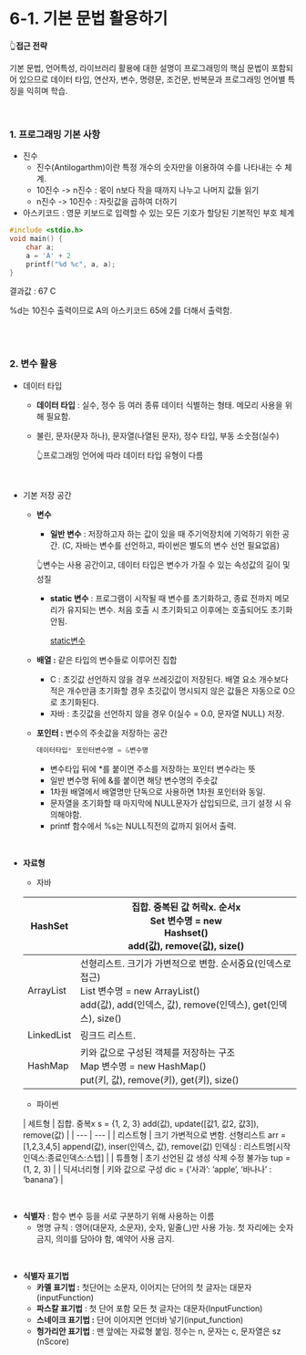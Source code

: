 # 6-1. 기본 문법 활용하기

👆**접근 전략**

기본 문법, 언어특성, 라이브러리 활용에 대한 설명이 프로그래밍의 핵심 문법이 포함되어 있으므로 데이터 타입, 연산자, 변수, 명령문, 조건문, 반복문과 프로그래밍 언어별 특징을 익히며 학습.


<br>

### 1. 프로그래밍 기본 사항

- 진수
    - 진수(Antilogarthm)이란 특정 개수의 숫자만을 이용하여 수를 나타내는 수 체계.
    - 10진수 -> n진수 : 몫이 n보다 작을 때까지 나누고 나머지 값들 읽기
    - n진수 -> 10진수 : 자릿값을 곱하여 더하기
- 아스키코드 : 영문 키보드로 입력할 수 있는 모든 기호가 할당된 기본적인 부호 체계

```c
#include <stdio.h>
void main() {
	char a;
	a = 'A' + 2
	printf("%d %c", a, a);
}  
```

결과값 : 67 C

%d는 10진수 출력이므로 A의 아스키코드 65에 2를 더해서 출력함.

<br>
<br>

### 2. 변수 활용

- 데이터 타입
    - **데이터 타입** : 실수, 정수 등 여러 종류 데이터 식별하는 형태. 메모리 사용을 위해 필요함.
    - 불린, 문자(문자 하나), 문자열(나열된 문자), 정수 타입, 부동 소숫점(실수)
        
        👆프로그래밍 언어에 따라 데이터 타입 유형이 다름
        
        <br>

- 기본 저장 공간
    - **변수**
        - **일반 변수** : 저장하고자 하는 값이 있을 때 주기억장치에 기억하기 위한 공간.
        (C, 자바는 변수를 선언하고, 파이썬은 별도의 변수 선언 필요없음)
        
        👆변수는 사용 공간이고, 데이터 타입은 변수가 가질 수 있는 속성값의 길이 및 성질
        
        - **static 변수** : 프로그램이 시작될 때 변수를 초기화하고, 종료 전까지 메모리가 유지되는 변수. 처음 호출 시 초기화되고 이후에는 호출되어도 초기화 안됨.
            
            [static변수]([https://dojang.io/mod/page/view.php?id=690](https://dojang.io/mod/page/view.php?id=690))
            
    - **배열 :** 같은 타입의 변수들로 이루어진 집합
        - C : 초깃값 선언하지 않을 경우 쓰레깃값이 저장된다. 배열 요소 개수보다 적은 개수만큼 초기화할 경우 초깃값이 명시되지 않은 값들은 자동으로 0으로 초기화된다.
        - 자바 : 초깃값을 선언하지 않을 경우 0(실수 = 0.0, 문자열 NULL) 저장.
    - **포인터 :** 변수의 주솟값을 저장하는 공간
        
        ```c
        데이터타입* 포인터변수명 = &변수명
        ```
        
        - 변수타입 뒤에 *를 붙이면 주소를 저장하는 포인터 변수라는 뜻
        - 일반 변수명 뒤에 &를 붙이면 해당 변수명의 주솟값
        - 1차원 배열에서 배열명만 단독으로 사용하면 1차원 포인터와 동일.
        - 문자열을 초기화할 때 마지막에 NULL문자가 삽입되므로, 크기 설정 시 유의해야함.
        - printf 함수에서 %s는 NULL직전의 값까지 읽어서 출력.

<br>

- **자료형**
    - 자바
    
    | HashSet | 집합. 중복된 값 허락x. 순서x <br>Set 변수명 = new <br>Hashset()<br>add(값), remove(값), size() |
    | --- | --- |
    | ArrayList | 선형리스트. 크기가 가변적으로 변함. 순서중요(인덱스로 접근)<br>List 변수명 = new ArrayList()<br>add(값), add(인덱스, 값), remove(인덱스), get(인덱스), size() |
    | LinkedList | 링크드 리스트. |
    | HashMap | 키와 값으로 구성된 객체를 저장하는 구조<br>Map 변수명 = new HashMap()<br>put(키, 값), remove(키), get(키), size() |
    - 파이썬
    
    | 세트형 | 집합. 중복x
    s = {1, 2, 3}
    add(값), update([값1, 값2, 값3]), remove(값) |
    | --- | --- |
    | 리스트형 | 크기 가변적으로 변함. 선형리스트
    arr = [1,2,3,4,5]
    append(값), inser(인덱스, 값), remove(값)
    인덱싱 : 리스트명[시작인덱스:종료인덱스:스텝] |
    | 튜플형 | 초기 선언된 값 생성 삭제 수정 불가능
    tup = (1, 2, 3) |
    | 딕셔너리형 | 키와 값으로 구성
    dic = {’사과’: ‘apple’, ‘바나나’ : ‘banana’} |

<br>

- **식별자** : 함수 변수 등을 서로 구분하기 위해 사용하는 이름
    - 명명 규칙 : 영어(대문자, 소문자), 숫자, 밑줄(_)만 사용 가능. 첫 자리에는 숫자 금지, 의미를 담아야 함, 예약어 사용 금지.

<br>

- **식별자 표기법**
    - **카멜 표기법 :** 첫단어는 소문자, 이어지는 단어의 첫 글자는 대문자(inputFunction)
    - **파스칼 표기법** : 첫 단어 포함 모든 첫 글자는 대문자(InputFunction)
    - **스네이크 표기법 :** 단어 이어지면 언더바 넣기(input_function)
    - **헝가리안 표기법** : 맨 앞에는 자료형 붙임. 정수는 n, 문자는 c, 문자열은 sz (nScore)

<br>
<br>

